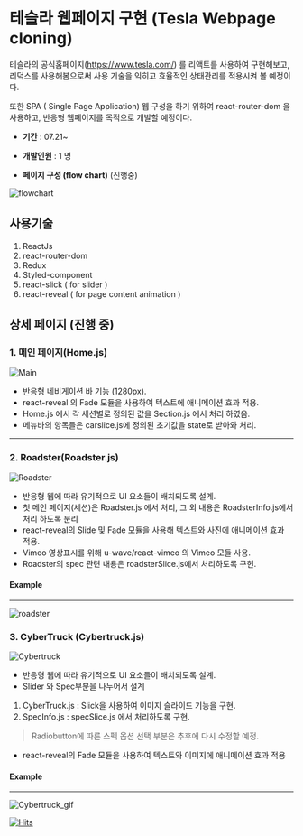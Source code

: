 # 테슬라 웹페이지 구현 (Tesla Webpage cloning)
테슬라의 공식홈페이지(https://www.tesla.com/) 를 리액트를 사용하여 구현해보고, 리덕스를 사용해봄으로써 사용 기술을 익히고 효율적인 상태관리를 적용시켜 볼 예정이다.

또한 SPA ( Single Page Application) 웹 구성을 하기 위하여 react-router-dom 을 사용하고, 반응형 웹페이지를 목적으로 개발할 예정이다.


- **기간** :
07.21~

- **개발인원** :
1 명

- **페이지 구성 (flow chart)** (진행중)

![flowchart](https://user-images.githubusercontent.com/56250064/127433885-43af16fb-1d7e-4899-a370-8c8f28004d34.png)


## 사용기술
1. ReactJs
2. react-router-dom 
3. Redux
4. Styled-component
5. react-slick ( for slider )
6. react-reveal ( for page content animation )

## 상세 페이지 (진행 중)
### 1. 메인 페이지(Home.js)
![Main](https://user-images.githubusercontent.com/56250064/127433589-5dd16a1c-866c-4bbb-a884-37482a884694.png)
- 반응형 네비게이션 바 기능 (1280px).
- react-reveal 의 Fade 모듈을 사용하여 텍스트에 애니메이션 효과 적용.
- Home.js 에서 각 세션별로 정의된 값을 Section.js 에서 처리 하였음.
- 메뉴바의 항목들은 carslice.js에 정의된 초기값을 state로 받아와 처리.
<hr/>

### 2. Roadster(Roadster.js)
![Roadster](https://user-images.githubusercontent.com/56250064/127465889-fd233357-2f6b-4543-9b63-ee649baa5ab2.png)
- 반응형 웹에 따라 유기적으로 UI 요소들이 배치되도록 설계.
- 첫 메인 페이지(세션)은 Roadster.js 에서 처리, 그 외 내용은 RoadsterInfo.js에서 처리 하도록 분리
- react-reveal의 Slide 및 Fade 모듈을 사용해 텍스트와 사진에 애니메이션 효과 적용.
- Vimeo 영상표시를 위해 u-wave/react-vimeo 의 Vimeo 모듈 사용.
- Roadster의 spec 관련 내용은 roadsterSlice.js에서 처리하도록 구현. 

#### Example
<hr/>

![roadster](https://user-images.githubusercontent.com/56250064/127466983-5bd0fe01-2d62-4033-9600-c1ead78897fd.gif)

### 3. CyberTruck (Cybertruck.js)
![Cybertruck](https://user-images.githubusercontent.com/56250064/127509755-e2b09bd1-15a1-4a4d-9242-b20016f41bf6.png)
- 반응형 웹에 따라 유기적으로 UI 요소들이 배치되도록 설계.
- Slider 와 Spec부분을 나누어서 설계
1. CyberTruck.js : Slick을 사용하여 이미지 슬라이드 기능을 구현.
2. SpecInfo.js : specSlice.js 에서 처리하도록 구현.
> Radiobutton에 따른 스펙 옵션 선택 부분은 추후에 다시 수정할 예정.
- react-reveal의 Fade 모듈을 사용하여 텍스트와 이미지에 애니메이션 효과 적용


#### Example
<hr/>

![Cybertruck_gif](https://user-images.githubusercontent.com/56250064/127515338-388b03ba-c0c8-4258-beda-34af19cc7e9e.gif)

[![Hits](https://hits.seeyoufarm.com/api/count/incr/badge.svg?url=https%3A%2F%2Fgithub.com%2Fsongjw3383%2Fhit-counter&count_bg=%2379C83D&title_bg=%23555555&icon=&icon_color=%23E7E7E7&title=hits&edge_flat=false)](https://hits.seeyoufarm.com)
